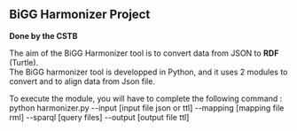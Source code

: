 ## BiGG Harmonizer Project 

**Done by the CSTB**

The aim of the BiGG Harmonizer tool is to convert data from JSON to **RDF** (Turtle).  
The BiGG harmonizer tool is developped in Python, and it uses 2 modules to convert and to align data from Json file.  

To execute the module, you will have to complete the following command :  
python harmonizer.py --input [input file json or ttl] --mapping [mapping file rml] --sparql [query files] --output [output file ttl]
